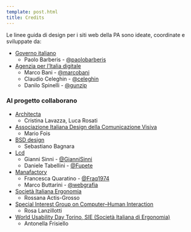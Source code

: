 ```yaml
---
template: post.html
title: Credits
---
```


Le linee guida di design per i siti web della PA
sono ideate, coordinate e sviluppate da:

- [Governo italiano](http://www.governo.it)
  - Paolo Barberis - [@paolobarberis](https://github.com/paolobarberis)
- [Agenzia per l’Italia digitale](http://www.agid.gov.it)
  - Marco Bani - [@marcobani](https://github.com/marcobani)
  - Claudio Celeghin - [@celeghin](https://github.com/celeghin)
  - Danilo Spinelli - [@gunzip](https://github.com/gunzip)

### Al progetto collaborano

- [Architecta](http://www.architecta.it)
  - Cristina Lavazza, Luca Rosati
- [Associazione Italiana Design della Comunicazione Visiva](http://www.aiap.it)
  - Mario Fois
- [BSD design](http://www.bsdesign.eu)
  - Sebastiano Bagnara
- [Lcd](http://lcd.it)
  - Gianni Sinni - [@GianniSinni](https://github.com/GianniSinni)
  - Daniele Tabellini - [@Fupete](https://github.com/Fupete)
- [Manafactory](http://www.manafactory.it)
  - Francesca Quaratino - [@Fraq1974](https://github.com/Fraq1974)
  - Marco Buttarini - [@webgrafia](https://github.com/webgrafia)
- [Società Italiana Ergonomia](http://www.societadiergonomia.it)
  - Rossana Actis-Grosso
- [Special Interest Group on Computer–Human Interaction](http://sigchi-italy.org/)
  - Rosa Lanzillotti
- [World Usability Day Torino, SIE (Società Italiana di Ergonomia)](http://www.wudrome.it/)
  - Antonella Frisiello
